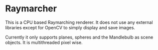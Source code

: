 # Raymarcher
This is a CPU based Raymarching renderer.
It does not use any external libraries except for OpenCV to simply display and save images.

Currently it only supports planes, spheres and the Mandlebulb as scene objects.
It is multithreaded pixel wise.
